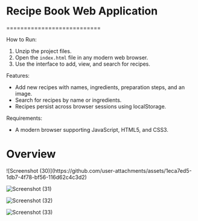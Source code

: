 # Recipe Book Web Application
===========================

How to Run:
1. Unzip the project files.
2. Open the `index.html` file in any modern web browser.
3. Use the interface to add, view, and search for recipes.

Features:
- Add new recipes with names, ingredients, preparation steps, and an image.
- Search for recipes by name or ingredients.
- Recipes persist across browser sessions using localStorage.

Requirements:
- A modern browser supporting JavaScript, HTML5, and CSS3.

<h1>Overview</h1>
![Screenshot (30)](https://github.com/user-attachments/assets/1eca7ed5-1db7-4f78-bf56-116d62c4c3d2)

![Screenshot (31)](https://github.com/user-attachments/assets/4c6670cc-ca81-4b21-9871-bea65a9bd925)

![Screenshot (32)](https://github.com/user-attachments/assets/5ffa1dee-484f-4302-9006-a56c51bb9f17)

![Screenshot (33)](https://github.com/user-attachments/assets/c635e49a-8bc7-42a2-9a69-edc6436b7142)
